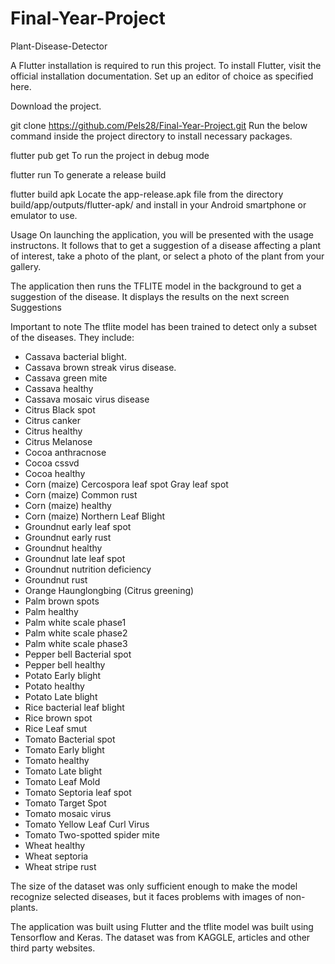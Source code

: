 # Final-Year-Project
Plant-Disease-Detector

A Flutter installation is required to run this project. To install Flutter, visit the official installation documentation. Set up an editor of choice as specified here.

Download the project.

git clone https://github.com/Pels28/Final-Year-Project.git
Run the below command inside the project directory to install necessary packages.

flutter pub get
To run the project in debug mode

flutter run
To generate a release build

flutter build apk
Locate the app-release.apk file from the directory build/app/outputs/flutter-apk/ and install in your Android smartphone or emulator to use.

Usage
On launching the application, you will be presented with the usage instructons. It follows that to get a suggestion of a disease affecting a plant of interest, take a photo of the plant, or select a photo of the plant from your gallery.

The application then runs the TFLITE model in the background to get a suggestion of the disease. It displays the results on the next screen Suggestions

Important to note
The tflite model has been trained to detect only a subset of the diseases. They include:

  - Cassava bacterial blight.
  - Cassava brown streak virus disease.
  - Cassava green mite
  - Cassava healthy
  - Cassava mosaic virus disease
  - Citrus Black spot
  - Citrus canker
  - Citrus healthy
  - Citrus Melanose
  - Cocoa anthracnose
  - Cocoa cssvd
  - Cocoa healthy
  - Corn (maize) Cercospora leaf spot Gray leaf spot
  - Corn (maize) Common rust 
  - Corn (maize) healthy
  - Corn (maize) Northern Leaf Blight
  - Groundnut early leaf spot
  - Groundnut early rust
  - Groundnut healthy
  - Groundnut late leaf spot
  - Groundnut nutrition deficiency
  - Groundnut rust
  - Orange Haunglongbing (Citrus greening)
  - Palm brown spots
  - Palm healthy
  - Palm white scale phase1
  - Palm white scale phase2
  - Palm white scale phase3
  - Pepper bell Bacterial spot
  - Pepper bell healthy
  - Potato Early blight
  - Potato healthy
  - Potato Late blight
  - Rice bacterial leaf blight
  - Rice brown spot
  - Rice Leaf smut
  - Tomato Bacterial spot
  - Tomato Early blight
  - Tomato healthy
  - Tomato Late blight
  - Tomato Leaf Mold
  - Tomato Septoria leaf spot
  - Tomato Target Spot
  - Tomato mosaic virus
  - Tomato  Yellow Leaf Curl Virus
  - Tomato Two-spotted spider mite
  - Wheat healthy
  - Wheat septoria
  - Wheat stripe rust
  
The size of the dataset was only sufficient enough to make the model recognize selected diseases, but it faces problems with images of non-plants.

The application was built using Flutter and the tflite model was built using Tensorflow and Keras. The dataset was from KAGGLE, articles and other third party websites.


